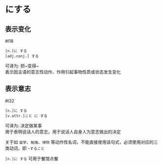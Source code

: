 
# にする

## 表示变化
 #l18  
```nihongo
[n.]に する
[adj.conj.] する
```

可译为: 把~变得~  
表示因主语的意志性动作、作用引起事物性质或状态发生变化  
## 表示意志
 #l32  
```nihongo
[n.]に する  
[v.attr.]こと に する  
```

可译为: 决定做某事  
用于表明说话人的意志，用于说话人自身人为意志做出的决定  

关于如 `留学`、`勉強`、`掃除` 等动作性名词，不能直接使用该句式，必须使用对应的三类动词，即 `~すること`  

`[n.]に する` 可用于餐馆点餐  